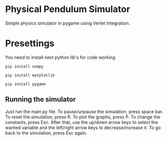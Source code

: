# Physical Pendulum Simulator
Simple physics simulator in pygame using Verlet Integration.

# Presettings
You need to install next python lib's for code working

`pip install numpy`

`pip install matplotlib`

`pip install pygame`

## Running the simulator
Just run the main.py file.
To pause/unpause the simulation, press space bar.
To reset the simulation, press R.
To plot the graphs, press P.
To change the constants, press Esc. After that, use the up/down arrow keys to select the wanted variable and the left/right arrow keys to decrease/increase it.
To go back to the simulation, press Esc again.
